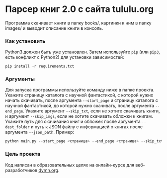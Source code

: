 # Парсер книг 2.0 с сайта tululu.org

Программа скачивает книги в папку books/, картинки к ним в папку images/ и выводит описание книги в консоль.

### Как установить

Python3 должен быть уже установлен. 
Затем используйте `pip` (или `pip3`, есть конфликт с Python2) для установки зависимостей:
```python
pip install -r requirements.txt
```

### Аргументы

Для запуска программы используйте команду ниже в папке проекта. Укажите страницу каталога с научной фантастикой, с которой нужно начать скачивать, после аргумента `--start_page` и страницу каталога с научной фантастикой, до которой нужно скачивать, после аргумента `--end_page`. Укажите аргумент `--skip_txt`, если не хотите скачивать книги, и аргумент `--skip_imgs`, если не хотите скачивать обложки к книгам. Укажите путь для скачивания книг и обложек после аргумента `--dest_folder` и путь к JSON файлу с информацией о книгах после аргумента `--json_path`. Пример:
```python
python main.py --start_page <страница> --end_page <страница> --skip_txt --skip_imgs --dest_folder <путь> --json_path <путь_к_json>
```

### Цель проекта

Код написан в образовательных целях на онлайн-курсе для веб-разработчиков [dvmn.org](https://dvmn.org/).
